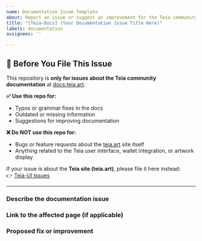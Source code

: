 ```yaml
---
name: Documentation Issue Template
about: Report an issue or suggest an improvement for the Teia community documentation.
title: "[Teia-Docs] (Your Documentation Issue Title Here)"
labels: documentation
assignees: ''

---
```


## 🚫 Before You File This Issue

This repository is **only for issues about the Teia community documentation** at [docs.teia.art](https://docs.teia.art).

**✅ Use this repo for:**
- Typos or grammar fixes in the docs
- Outdated or missing information
- Suggestions for improving documentation

**❌ Do NOT use this repo for:**
- Bugs or feature requests about the [teia.art](https://teia.art) site itself
- Anything related to the Teia user interface, wallet integration, or artwork display

If your issue is about the **Teia site (teia.art)**, please file it here instead:  
👉 [Teia-UI Issues](https://github.com/teia-community/teia-ui/issues)

---

### Describe the documentation issue
<!-- Clearly describe the problem with the documentation -->

### Link to the affected page (if applicable)
<!-- Paste the full URL of the page on docs.teia.art -->

### Proposed fix or improvement
<!-- Optional: Suggest how the documentation could be improved -->

